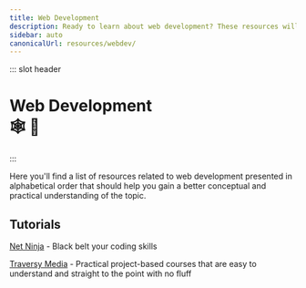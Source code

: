 ```yaml
---
title: Web Development
description: Ready to learn about web development? These resources will explain what web development is, why it's important, and provide you with some useful tools for learning! 🕸️🐒
sidebar: auto
canonicalUrl: resources/webdev/
---
```


::: slot header

# Web Development <div class="emoji-wrap">🕸️ 🐒</div>

:::

Here you'll find a list of resources related to web development presented in alphabetical order that should help you gain a better conceptual and practical understanding of the topic.

<div class="resource-card">

## Tutorials

[Net Ninja](https://netninja.dev/) - Black belt your coding skills

[Traversy Media](https://www.traversymedia.com/) - Practical project-based courses that are easy to understand and
straight to the point with no fluff

</div>

<style lang="stylus" scoped>
h1
  padding-bottom: 5rem

h2
  color: $accentColor
  margin: -2.125rem 0 1.875rem
  padding-top: 4.6rem

.resource-card
  border: 0.125rem solid $darkBorderColor
  box-shadow: 0 0.5rem 1rem 0 $darkBorderColor
  transition: 0.2s
  border-radius: 1.875rem
  background-image: radial-gradient(circle at center center, $backgroundColorThree, $backgroundColor)

.resource-card:nth-child(n+2)
  margin-top: 3.5rem

.resource-card:hover
  box-shadow: 0.125rem 0.5rem 1rem 0.125rem $darkBoxShadowColor

@media (max-width: 54.6875rem)
  p
    text-align: center

@media (max-width: 26.3125rem)
  .resource-card
    padding: 0 1rem

@media (min-width: 26.375rem)
  .resource-card
    padding: 0 2rem
</style>

